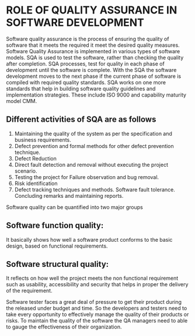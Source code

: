 # ROLE OF QUALITY ASSURANCE IN SOFTWARE DEVELOPMENT

Software quality assurance is the process of ensuring the quality of software
that it meets the required it meet the desired quality measures.
Software Quality Assurance is implemented in various types of software models.
SQA is used to test the software, rather than checking the quality after completion.
SQA processes, test for quality in each phase of development until the software is complete.
With the SQA the software development moves to the next phase if the current phase of software
is compiled with required quality standards. SQA works on one more standards that help in building
software quality guidelines and implementation strategies. These include ISO 9000 and capability maturity model CMM. 

## Different activities of SQA are as follows

1. Maintaining the quality of the system as per the specification and business requirements.
2. Defect prevention and formal methods for other defect prevention technique.
3. Defect Reduction
4. Direct fault detection and removal without executing the project scenario.
5. Testing the project for Failure observation and bug removal.
6. Risk identification
7. Defect tracking techniques and methods. Software fault tolerance. Concluding remarks and maintaining reports.

Software quality can be quantified into two major groups 

## Software function quality:
It basically shows how well a software product conforms to the basic design, based on functional requirements. 

## Software structural quality:
It reflects on how well the project meets the non functional requirement such as usability, accessibility and security that helps in proper the delivery of the requirement. 

Software tester faces a great deal of pressure to get their product during the released under budget and time.
So the developers and testers need to take every opportunity to effectively manage the quality of their products or risks.
To maintain the quality of the software the QA managers need to able to gauge the effectiveness of their organization.
